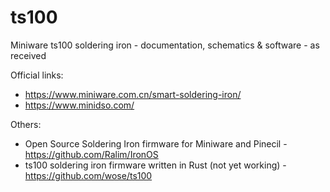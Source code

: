 # ts100
Miniware ts100 soldering iron - documentation, schematics &amp; software - as received

Official links:
* https://www.miniware.com.cn/smart-soldering-iron/
* https://www.minidso.com/

Others:
* Open Source Soldering Iron firmware for Miniware and Pinecil - https://github.com/Ralim/IronOS
* ts100 soldering iron firmware written in Rust (not yet working) - https://github.com/wose/ts100
